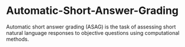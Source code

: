 # Automatic-Short-Answer-Grading
Automatic short answer grading (ASAG) is the task of assessing short natural language responses to objective questions using computational methods.
